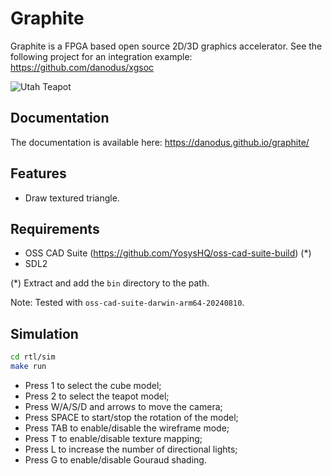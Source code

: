 # Graphite

Graphite is a FPGA based open source 2D/3D graphics accelerator.
See the following project for an integration example: https://github.com/danodus/xgsoc

![Utah Teapot](doc/teapot.gif)

## Documentation

The documentation is available here: https://danodus.github.io/graphite/

## Features

- Draw textured triangle.

## Requirements

- OSS CAD Suite (https://github.com/YosysHQ/oss-cad-suite-build) (*)
- SDL2

(*) Extract and add the `bin` directory to the path.

Note: Tested with `oss-cad-suite-darwin-arm64-20240810`.

## Simulation

```bash
cd rtl/sim
make run
```

- Press 1 to select the cube model;
- Press 2 to select the teapot model;
- Press W/A/S/D and arrows to move the camera;
- Press SPACE to start/stop the rotation of the model;
- Press TAB to enable/disable the wireframe mode;
- Press T to enable/disable texture mapping;
- Press L to increase the number of directional lights;
- Press G to enable/disable Gouraud shading.
